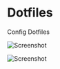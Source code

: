# Dotfiles

Config Dotfiles

![Screenshot](screenshots/screenshot-0.png)

![Screenshot](screenshots/screenshot-1.png)
